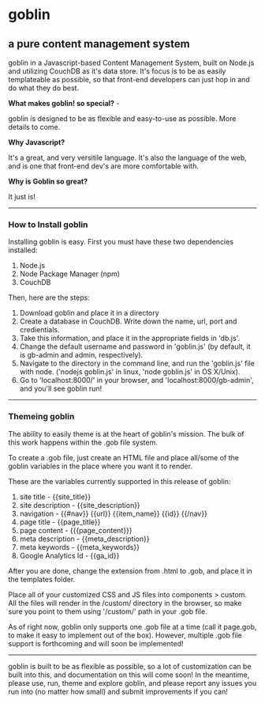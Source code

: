 # goblin
## a pure content management system

goblin in a Javascript-based Content Management System, built on Node.js and utilizing CouchDB as it's data store.
It's focus is to be as easily templateable as possible, so that front-end developers can just hop in and do what
they do best.

**What makes goblin! so special?** -

goblin is designed to be as flexible and easy-to-use as possible. More details to come.

**Why Javascript?**

It's a great, and very versitile language. It's also the language of the web, and is one that front-end dev's are more
comfortable with.

**Why is Goblin so great?**

It just is!

---

### How to Install goblin

Installing goblin is easy. First you must have these two dependencies installed:

1. Node.js
2. Node Package Manager (npm)
3. CouchDB

Then, here are the steps:

1. Download goblin and place it in a directory
2. Create a database in CouchDB. Write down the name, url, port and credientials.
3. Take this information, and place it in the appropriate fields in 'db.js'.
4. Change the default username and password in 'goblin.js' (by default, it is gb-admin and admin, respectively).
5. Navigate to the directory in the command line, and run the 'goblin.js' file with node. ('nodejs goblin.js' in linux, 'node goblin.js' in OS X/Unix).
6. Go to 'localhost:8000/' in your browser, and 'localhost:8000/gb-admin', and you'll see goblin run!

---

### Themeing goblin

The ability to easily theme is at the heart of goblin's mission. The bulk of this work happens within the .gob file
system.

To create a .gob file, just create an HTML file and place all/some of the goblin variables in the place where you
want it to render.

These are the variables currently supported in this release of goblin:

1. site title - {{site_title}}
2. site description - {{site_description}}
3. navigation - {{#nav}}  {{url}} {{item_name}} {{id}}   {{/nav}}
4. page title - {{page_title}}
5. page content - {{{page_content}}}
6. meta description - {{meta_description}}
7. meta keywords - {{meta_keywords}}
8. Google Analytics Id - {{ga_id}}

After you are done, change the extension from .html to .gob, and place it in the templates folder.

Place all of your customized CSS and JS files into components > custom. All the files will render in the /custom/
directory in the browser, so make sure you point to them using '/custom/' path in your .gob file.

As of right now, goblin only supports one .gob file at a time (call it page.gob, to make it easy to implement
out of the box). However, multiple .gob file support is forthcoming and will soon be implemented!

---

goblin is built to be as flexible as possible, so a lot of customization can be built into this, and documentation
on this will come soon! In the meantime, please use, run, theme and explore goblin, and please report any issues
you run into (no matter how small) and submit improvements if you can!

